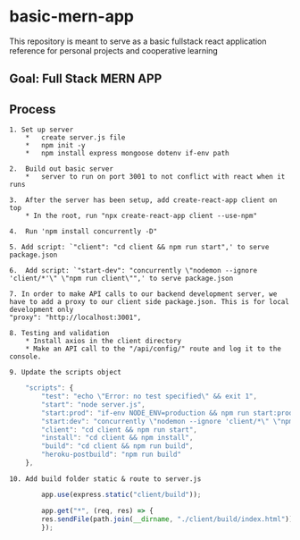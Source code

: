 # basic-mern-app
This repository is meant to serve as a basic fullstack react application reference for personal projects and cooperative learning

## Goal: Full Stack MERN APP 

## Process
    1. Set up server
        *   create server.js file
        *   npm init -y
        *   npm install express mongoose dotenv if-env path

    2.  Build out basic server
        *   server to run on port 3001 to not conflict with react when it runs
    
    3.  After the server has been setup, add create-react-app client on top
        * In the root, run "npx create-react-app client --use-npm"

    4.  Run 'npm install concurrently -D"

    5. Add script: `"client": "cd client && npm run start",' to serve package.json
 
    6.  Add script: `"start-dev": "concurrently \"nodemon --ignore 'client/*'\" \"npm run client\"",' to serve package.json

    7. In order to make API calls to our backend development server, we have to add a proxy to our client side package.json. This is for local development only
    "proxy": "http://localhost:3001",

    8. Testing and validation
        * Install axios in the client directory
        * Make an API call to the "/api/config/" route and log it to the console.

    9. Update the scripts object
````javascript
    "scripts": {
        "test": "echo \"Error: no test specified\" && exit 1",
        "start": "node server.js",
        "start:prod": "if-env NODE_ENV=production && npm run start:prod || npm run start:dev",
        "start:dev": "concurrently \"nodemon --ignore 'client/*\" \"npm run client\"",
        "client": "cd client && npm run start",
        "install": "cd client && npm install",
        "build": "cd client && npm run build",
        "heroku-postbuild": "npm run build"
    },
````
    10. Add build folder static & route to server.js

````javascript
        app.use(express.static("client/build"));
````

````javascript
        app.get("*", (req, res) => {
        res.sendFile(path.join(__dirname, "./client/build/index.html"));
        });
````
